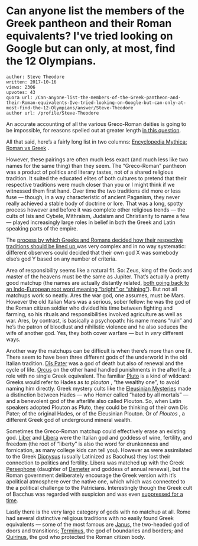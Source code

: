 # Can anyone list the members of the Greek pantheon and their Roman equivalents? I've tried looking on Google but can only, at most, find the 12 Olympians.

	author: Steve Theodore
	written: 2017-10-16
	views: 2306
	upvotes: 43
	quora url: /Can-anyone-list-the-members-of-the-Greek-pantheon-and-their-Roman-equivalents-Ive-tried-looking-on-Google-but-can-only-at-most-find-the-12-Olympians/answer/Steve-Theodore
	author url: /profile/Steve-Theodore


An accurate accounting of all the various Greco-Roman deities is going to be impossible, for reasons spelled out at greater length [in this question](https://www.quora.com/What-is-the-estimated-population-of-the-Ancient-Greek-pantheon).

All that said, here’s a fairly long list in two columns: [Encyclopedia Mythica: Roman vs Greek](http://www.pantheon.org/miscellaneous/roman_vs_greek.html) .

However, these pairings are often much less exact (and much less like two names for the same thing) than they seem. The “Greco-Roman” pantheon was a product of politics and literary tastes, not of a shared religious tradition. It suited the educated elites of both cultures to pretend that their respective traditions were much closer than you or I might think if we witnessed them first hand. Over time the two traditions did more or less fuse — though, in a way characteristic of ancient Paganism, they never really achieved a stable body of doctrine or lore. That was a long, spotty process however and before it was complete other religious trends — the cults of Isis and Cybele, Mithraism, Judaism and Christianity to name a few — played increasingly large roles in belief in both the Greek and Latin speaking parts of the empire.

The [process by which Greeks and Romans decided how their respective traditions should be lined up ](https://en.wikipedia.org/wiki/Interpretatio_graeca)was very complex and in no way systematic: different observers could decided that their own god X was somebody else’s god Y based on any number of criteria.

Area of responsibility seems like a natural fit. So: Zeus, king of the Gods and master of the heavens must be the same as Jupiter. That’s actually a pretty good matchup (the names are actually distantly related, [both going back to an Indo-European root word meaning “bright” or “shining”](https://en.wikipedia.org/wiki/Proto-Indo-European_religion#Sky_Father)). But not all matchups work so neatly. Ares the war god, one assumes, must be Mars. However the old Italian Mars was a serious, sober fellow: he was the god of the Roman citizen soldier who divided his time between fighting and farming, so his rituals and responsibilities involved agriculture as well as war. Ares, by contrast, is basically a psychopath: his name means “ruin” and he’s the patron of bloodlust and nihilistic violence and he also seduces the wife of another god. Yes, they both cover warfare — but in _very_  different ways.

Another way the matchups can be difficult is when there’s more than one fit. There seem to have been three different gods of the underworld in the old Italian tradition. [Dīs Pater](https://en.wikipedia.org/wiki/D%C4%ABs_Pater) was a god of death but also of renewal and the cycle of life. [Orcus](https://en.wikipedia.org/wiki/Orcus) on the other hand handled punishments in the afterlife, a role with no single Greek equivalent. The familiar [Pluto](https://en.wikipedia.org/wiki/Pluto_(mythology)) is a kind of wildcard: Greeks would refer to Hades as _to plouton_ , “the wealthy one”_,_ to avoid naming him directly. Greek mystery cults like the [Eleusinian Mysteries](https://en.wikipedia.org/wiki/Eleusinian_Mysteries) made a distinction between Hades — who Homer called “hated by all mortals” — and a benevolent god of the afterlife also called Plouton. So, when Latin speakers adopted Plouton as Pluto, they could be thinking of their own Dis Pater; of the original Hades, or of the Eleusinian Plouton. Or of _Ploutos_ , a different Greek god of underground mineral wealth.

Sometimes the Greco-Roman matchup could effectively erase an existing god. [Liber](https://en.wikipedia.org/wiki/Liber#Liber.2C_Bacchus_and_Dionysus) and [Libera](https://en.wikipedia.org/wiki/Libera_(mythology)) were the Italian god and goddess of wine, fertility, and freedom (the root of “liberty” is also the word for drunkenness and fornication, as many college kids can tell you). However as were assimilated to the Greek [Dionysus](https://en.wikipedia.org/wiki/Dionysus) (usually Latinized as Bacchus) they lost their connection to politics and fertility. Libera was matched up with the Greek [Persephone](https://en.wikipedia.org/wiki/Persephone) (daughter of [Demeter](https://en.wikipedia.org/wiki/Demeter) and goddess of annual renewal), but the Roman government deliberately encourage the Greek version with it’s apolitical atmosphere over the native one, which which was connected to the a political challenge to the Patricians. Interestingly though the Greek cult of Bacchus was regarded with suspicion and was even [suppressed for a time](https://en.wikipedia.org/wiki/Senatus_consultum_de_Bacchanalibus).

Lastly there is the very large category of gods with no matchup at all. Rome had several distinctive religious traditions with no easily found Greek equivalents — some of the most famous are [Janus,](https://en.wikipedia.org/wiki/Janus) the two-headed god of doors and transitions; [Terminus,](https://en.wikipedia.org/wiki/Terminus_(god)) the god of boundaries and borders; and [Quirinus](https://en.wikipedia.org/wiki/Quirinus), the god who protected the Roman citizen body.

